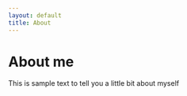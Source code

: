 ```yaml
---
layout: default
title: About
---
```


# About me

This is sample text to tell you a little bit about myself
